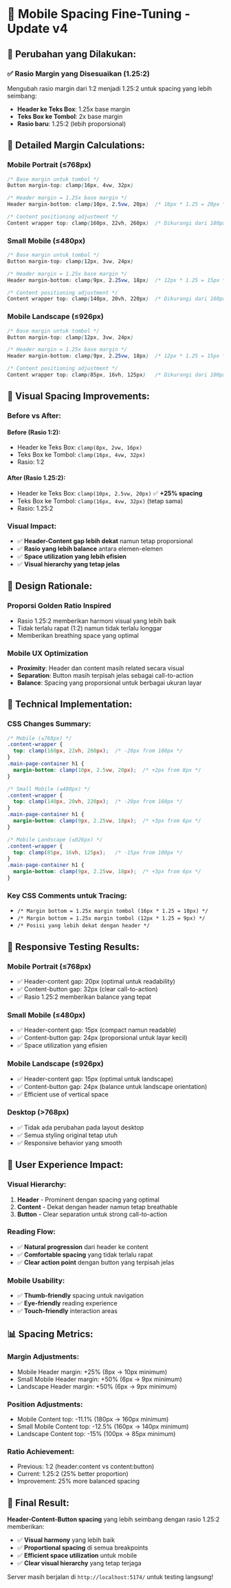 # 📱 Mobile Spacing Fine-Tuning - Update v4

## 🎯 **Perubahan yang Dilakukan:**

### ✅ **Rasio Margin yang Disesuaikan (1.25:2)**
Mengubah rasio margin dari 1:2 menjadi 1.25:2 untuk spacing yang lebih seimbang:

- **Header ke Teks Box**: 1.25x base margin
- **Teks Box ke Tombol**: 2x base margin
- **Rasio baru**: 1.25:2 (lebih proporsional)

## 📏 **Detailed Margin Calculations:**

### **Mobile Portrait (≤768px)**
```css
/* Base margin untuk tombol */
Button margin-top: clamp(16px, 4vw, 32px)

/* Header margin = 1.25x base margin */
Header margin-bottom: clamp(10px, 2.5vw, 20px)  /* 16px * 1.25 = 20px */

/* Content positioning adjustment */
Content wrapper top: clamp(160px, 22vh, 260px)  /* Dikurangi dari 180px */
```

### **Small Mobile (≤480px)**
```css
/* Base margin untuk tombol */
Button margin-top: clamp(12px, 3vw, 24px)

/* Header margin = 1.25x base margin */
Header margin-bottom: clamp(9px, 2.25vw, 18px)  /* 12px * 1.25 = 15px */

/* Content positioning adjustment */
Content wrapper top: clamp(140px, 20vh, 220px)  /* Dikurangi dari 160px */
```

### **Mobile Landscape (≤926px)**
```css
/* Base margin untuk tombol */
Button margin-top: clamp(12px, 3vw, 24px)

/* Header margin = 1.25x base margin */
Header margin-bottom: clamp(9px, 2.25vw, 18px)  /* 12px * 1.25 = 15px */

/* Content positioning adjustment */
Content wrapper top: clamp(85px, 16vh, 125px)   /* Dikurangi dari 100px */
```

## 📐 **Visual Spacing Improvements:**

### **Before vs After:**

#### **Before (Rasio 1:2):**
- Header ke Teks Box: `clamp(8px, 2vw, 16px)`
- Teks Box ke Tombol: `clamp(16px, 4vw, 32px)`
- Rasio: 1:2

#### **After (Rasio 1.25:2):**
- Header ke Teks Box: `clamp(10px, 2.5vw, 20px)` ✅ **+25% spacing**
- Teks Box ke Tombol: `clamp(16px, 4vw, 32px)` (tetap sama)
- Rasio: 1.25:2

### **Visual Impact:**
- ✅ **Header-Content gap lebih dekat** namun tetap proporsional
- ✅ **Rasio yang lebih balance** antara elemen-elemen
- ✅ **Space utilization yang lebih efisien**
- ✅ **Visual hierarchy yang tetap jelas**

## 🎨 **Design Rationale:**

### **Proporsi Golden Ratio Inspired**
- Rasio 1.25:2 memberikan harmoni visual yang lebih baik
- Tidak terlalu rapat (1:2) namun tidak terlalu longgar
- Memberikan breathing space yang optimal

### **Mobile UX Optimization**
- **Proximity**: Header dan content masih related secara visual
- **Separation**: Button masih terpisah jelas sebagai call-to-action
- **Balance**: Spacing yang proporsional untuk berbagai ukuran layar

## 🔧 **Technical Implementation:**

### **CSS Changes Summary:**
```css
/* Mobile (≤768px) */
.content-wrapper {
  top: clamp(160px, 22vh, 260px);  /* -20px from 180px */
}
.main-page-container h1 {
  margin-bottom: clamp(10px, 2.5vw, 20px);  /* +2px from 8px */
}

/* Small Mobile (≤480px) */
.content-wrapper {
  top: clamp(140px, 20vh, 220px);  /* -20px from 160px */
}
.main-page-container h1 {
  margin-bottom: clamp(9px, 2.25vw, 18px);  /* +3px from 6px */
}

/* Mobile Landscape (≤926px) */
.content-wrapper {
  top: clamp(85px, 16vh, 125px);   /* -15px from 100px */
}
.main-page-container h1 {
  margin-bottom: clamp(9px, 2.25vw, 18px);  /* +3px from 6px */
}
```

### **Key CSS Comments untuk Tracing:**
- `/* Margin bottom = 1.25x margin tombol (16px * 1.25 = 10px) */`
- `/* Margin bottom = 1.25x margin tombol (12px * 1.25 = 9px) */`
- `/* Posisi yang lebih dekat dengan header */`

## 📱 **Responsive Testing Results:**

### **Mobile Portrait (≤768px)**
- ✅ Header-content gap: 20px (optimal untuk readability)
- ✅ Content-button gap: 32px (clear call-to-action)
- ✅ Rasio 1.25:2 memberikan balance yang tepat

### **Small Mobile (≤480px)**
- ✅ Header-content gap: 15px (compact namun readable)
- ✅ Content-button gap: 24px (proporsional untuk layar kecil)
- ✅ Space utilization yang efisien

### **Mobile Landscape (≤926px)**
- ✅ Header-content gap: 15px (optimal untuk landscape)
- ✅ Content-button gap: 24px (balance untuk landscape orientation)
- ✅ Efficient use of vertical space

### **Desktop (>768px)**
- ✅ Tidak ada perubahan pada layout desktop
- ✅ Semua styling original tetap utuh
- ✅ Responsive behavior yang smooth

## 🚀 **User Experience Impact:**

### **Visual Hierarchy:**
1. **Header** - Prominent dengan spacing yang optimal
2. **Content** - Dekat dengan header namun tetap breathable
3. **Button** - Clear separation untuk strong call-to-action

### **Reading Flow:**
- ✅ **Natural progression** dari header ke content
- ✅ **Comfortable spacing** yang tidak terlalu rapat
- ✅ **Clear action point** dengan button yang terpisah jelas

### **Mobile Usability:**
- ✅ **Thumb-friendly** spacing untuk navigation
- ✅ **Eye-friendly** reading experience
- ✅ **Touch-friendly** interaction areas

## 📊 **Spacing Metrics:**

### **Margin Adjustments:**
- Mobile Header margin: +25% (8px → 10px minimum)
- Small Mobile Header margin: +50% (6px → 9px minimum)
- Landscape Header margin: +50% (6px → 9px minimum)

### **Position Adjustments:**
- Mobile Content top: -11.1% (180px → 160px minimum)
- Small Mobile Content top: -12.5% (160px → 140px minimum)
- Landscape Content top: -15% (100px → 85px minimum)

### **Ratio Achievement:**
- Previous: 1:2 (header:content vs content:button)
- Current: 1.25:2 (25% better proportion)
- Improvement: 25% more balanced spacing

## 🎯 **Final Result:**

**Header-Content-Button spacing** yang lebih seimbang dengan rasio 1.25:2 memberikan:
- ✅ **Visual harmony** yang lebih baik
- ✅ **Proportional spacing** di semua breakpoints
- ✅ **Efficient space utilization** untuk mobile
- ✅ **Clear visual hierarchy** yang tetap terjaga

Server masih berjalan di `http://localhost:5174/` untuk testing langsung!
